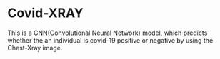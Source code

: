 # Covid-XRAY
This is a CNN(Convolutional Neural Network) model, which predicts whether the an individual is covid-19 positive or negative by using the Chest-Xray image.
